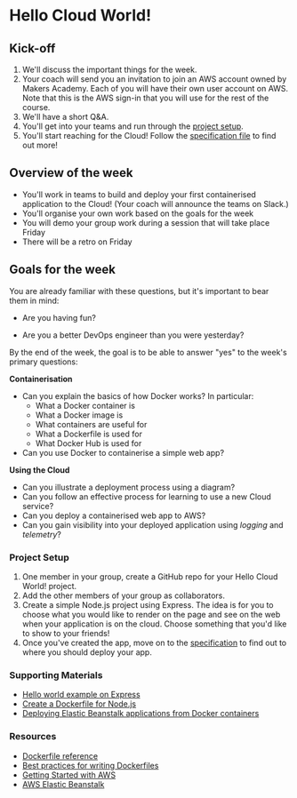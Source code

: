 # Hello Cloud World!

## Kick-off

1. We'll discuss the important things for the week.
2. Your coach will send you an invitation to join an AWS account owned by Makers Academy. Each of you will have their own user account on AWS. Note that this is the AWS sign-in that you will use for the rest of the course.
3. We'll have a short Q&A.
4. You'll get into your teams and run through the [project setup](#project-setup).
5. You'll start reaching for the Cloud! Follow the [specification file](https://github.com/makersacademy/devops-course/blob/main/hello-cloud-world/specification.md) to find out more!

## Overview of the week
- You'll work in teams to build and deploy your first containerised application to the Cloud! (Your coach will announce the teams on Slack.)
- You'll organise your own work based on the goals for the week
- You will demo your group work during a session that will take place Friday
- There will be a retro on Friday

## Goals for the week

You are already familiar with these questions, but it's important to bear them in mind:

* Are you having fun?

* Are you a better DevOps engineer than you were yesterday?

By the end of the week, the goal is to be able to answer "yes" to the week's primary questions:

**Containerisation**
* Can you explain the basics of how Docker works? In particular:
    * What a Docker container is
    * What a Docker image is
    * What containers are useful for
    * What a Dockerfile is used for
    * What Docker Hub is used for
* Can you use Docker to containerise a simple web app?

**Using the Cloud**
* Can you illustrate a deployment process using a diagram?
* Can you follow an effective process for learning to use a new Cloud service?
* Can you deploy a containerised web app to AWS?
* Can you gain visibility into your deployed application using *logging* and *telemetry*?

### Project Setup

1. One member in your group, create a GitHub repo for your Hello Cloud World! project.
2. Add the other members of your group as collaborators.
3. Create a simple Node.js project using Express. The idea is for you to choose what you would like to render on the page and see on the web when your application is on the cloud. Choose something that you'd like to show to your friends!
4. Once you've created the app, move on to the [specification](specification.md) to find out to where you should deploy your app.

### Supporting Materials

- [Hello world example on Express](https://expressjs.com/en/starter/hello-world.html)
- [Create a Dockerfile for Node.js](https://docs.docker.com/get-started/nodejs/build-images/)
- [Deploying Elastic Beanstalk applications from Docker containers](https://docs.aws.amazon.com/elasticbeanstalk/latest/dg/create_deploy_docker.html)

### Resources

- [Dockerfile reference](https://docs.docker.com/engine/reference/builder/)
- [Best practices for writing Dockerfiles](https://docs.docker.com/develop/develop-images/dockerfile_best-practices/)
- [Getting Started with AWS](https://aws.amazon.com/getting-started/)
- [AWS Elastic Beanstalk](https://aws.amazon.com/elasticbeanstalk/)